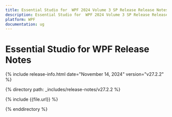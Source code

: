 ```yaml
---
title: Essential Studio for  WPF 2024 Volume 3 SP Release Release Notes  
description: Essential Studio for  WPF 2024 Volume 3 SP Release Release Notes  
platform: WPF
documentation: ug
---
```


# Essential Studio for  WPF  Release Notes  

{% include release-info.html date="November 14, 2024"  version="v27.2.2" %} 

{% directory path: _includes/release-notes/v27.2.2 %}

{% include {{file.url}} %}

{% enddirectory %}